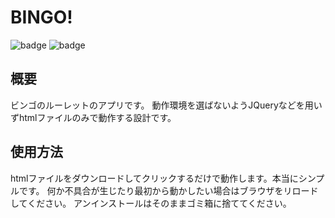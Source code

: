 # BINGO!

![badge](https://shields.io/badge/JavaScript-F7DF1E?logo=JavaScript&logoColor=000&style=flat-square)
![badge](https://shields.io/badge/HTML-%E2%98%85%E2%98%85%E2%98%85%E2%98%85%E2%98%85-f06529?logo=html5&logoColor=white&labelColor=f06529)
## 概要
ビンゴのルーレットのアプリです。
動作環境を選ばないようJQueryなどを用いずhtmlファイルのみで動作する設計です。

## 使用方法

htmlファイルをダウンロードしてクリックするだけで動作します。本当にシンプルです。
何か不具合が生じたり最初から動かしたい場合はブラウザをリロードしてください。
アンインストールはそのままゴミ箱に捨ててください。
